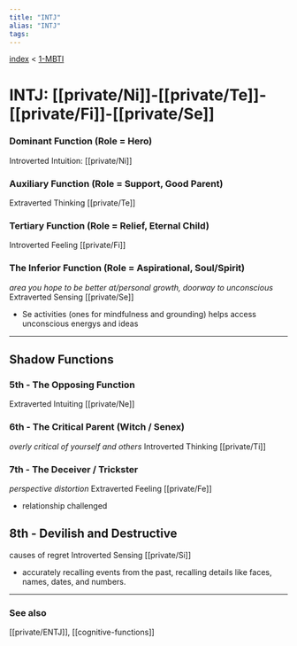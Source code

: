 ```yaml
---
title: "INTJ"
alias: "INTJ"
tags: 
---
```


[index](_index.md) < [1-MBTI](1-MBTI.md)

# INTJ: [[private/Ni]]-[[private/Te]]-[[private/Fi]]-[[private/Se]]

### Dominant Function (Role = Hero)
Introverted Intuition: [[private/Ni]]

### Auxiliary Function (Role = Support, Good Parent)
Extraverted Thinking [[private/Te]]

### Tertiary Function (Role = Relief, Eternal Child)
Introverted Feeling [[private/Fi]]

### The Inferior Function (Role = Aspirational, Soul/Spirit)
*area you hope to be better at/personal growth, doorway to unconscious*
Extraverted Sensing [[private/Se]]
- Se activities (ones for mindfulness and grounding) helps access unconscious energys and ideas
----
## Shadow Functions

### 5th - The Opposing Function
Extraverted Intuiting [[private/Ne]]

### 6th  - The Critical Parent (Witch / Senex)
*overly critical of yourself and others*
Introverted Thinking [[private/Ti]]

### 7th  - The Deceiver / Trickster
*perspective distortion*
Extraverted Feeling [[private/Fe]]
- relationship challenged

## 8th  - Devilish and Destructive
causes of regret
Introverted Sensing [[private/Si]]
- accurately recalling events from the past, recalling details like faces, names, dates, and numbers. 

-------------
### See also
[[private/ENTJ]], [[cognitive-functions]]

